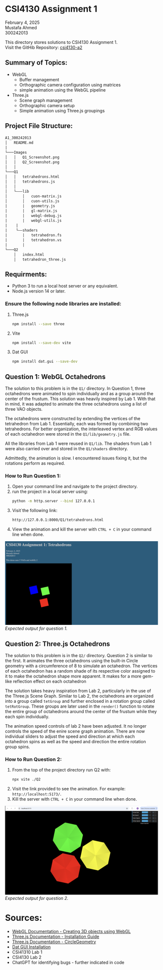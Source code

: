 # CSI4130 Assignment 1

February 4, 2025<br>
Mustafa Ahmed<br>
300242013<br>

This directory stores solutions to CSI4130 Assignment 1.<br>
Visit the GitHib Repository: [csi4130-a2](https://github.com/mustafa-ahmed1118/csi4130-a1.git)

## Summary of Topics:

- WebGL
  - Buffer management
  - Orthographic camera configuration using matrices
  - simple animation using the WebGL pipeline
- Three.js
  - Scene graph management
  - Orthographic camera setup
  - Simple animation using Three.js groupings

## Project File Structure:

```
A1_300242013
│   README.md
|
└───Images
│   │   Q1_Screenshot.png
│   │   Q2_Screenshot.png
│   │
└───Q1
│   │   tetrahedrons.html
│   │   tetrahedrons.js
│   │
│   └–––lib
│       │   cuon-matrix.js
│       │   cuon-utils.js
|       |   geometry.js
|       |   gl-matrix.js
|       |   webgl-debug.js
|       |   webgl-utils.js
|    |
|    └––shaders
|       |   tetrahedron.fs
|       |   tetrahedron.vs
|       |
└───Q2
    │   index.html
    │   tetrahedron_three.js
```

## Requirments:

- Python 3 to run a local host server or any equivalent.
- Node.js version 14 or later.

### Ensure the following node libraries are installed:

1. Three.js

   ```bash
   npm install --save three
   ```

2. Vite

   ```bash
   npm install --save-dev vite
   ```

3. Dat GUI
   ```bash
   npm install dat.gui --save-dev
   ```

## Question 1: WebGL Octahedrons

The solution to this problem is in the `Q1/` directory. In Question 1, three octahedrons were animated to spin individually and as a group around the center of the frustum. This solution was heavily inspired by Lab 1. With that in mind, it was adapted to animate the three octahedrons using a list of three VAO objects.<br>

The octahedrons were constructed by extending the vertices of the tetrahedron from Lab 1. Essentially, each was formed by combining two tetrahedrons. For better organization, the interleaved vertex and RGB values of each octahedron were stored in the `Q1/lib/geometry.js` file.<br>

All the libraries from Lab 1 were reused in `Q1/lib`. The shaders from Lab 1 were also carried over and stored in the `Q1/shaders` directory.<br>

Admittedly, the animation is slow. I encountered issues fixing it, but the rotations perform as required.<br>

### How to Run Question 1:

1. Open your command line and navigate to the project directory.
2. run the project in a local server using:
   ```bash
   python -m http.server --bind 127.0.0.1
   ```
3. Visit`the following link:
   ```bash
   http://127.0.0.1:8000/Q1/tetrahedrons.html
   ```
4. View the animation and kill the server with `CTRL + C` in your command line when done.

![alt text](./Images/Q1_Screenshot.png)
_Expected output for question 1._

## Question 2: Three.js Octahedrons

The solution to this problem is in the `Q2/` directory. Question 2 is similar to the first. It animates the three octahedrons using the built-in Circle geometry with a circumference of 8 to simulate an octahedron. The vertices of each octahedron has a random shade of its respective color assigned to it to make the octahedron shape more apparent. It makes for a more gem-like reflection effect on each octahedron<br>

The solution takes heavy inspiration from Lab 2, particularly in the use of the Three.js Scene Graph. Similar to Lab 2, the octahedrons are organized into a group called `tetGroup` and further enclosed in a rotation group called `tetRotGroup`. These groups are later used in the `render()` function to rotate the entire group of octahedrons around the center of the frustum while they each spin individually.<br>

The animation speed controls of lab 2 have been adjusted. It no longer controls the speed of the enire scene graph animation. There are now individual sliders to adjust the speed and direction at which each octahedron spins as well as the speed and direction the entire rotation group spins.<br>

### How to Run Question 2:

1. From the top of the project directory run Q2 with:
   ```bash
   npx vite ./Q2
   ```
2. Visit the link provided to see the animation. For example: `http://localhost:5173/`.
3. Kill the server with `CTRL + C` in your command line when done.

![alt text](./Images/Q2_Screenshot.png)
_Expected output for question 2._

# Sources:

- [WebGL Documentation - Creating 3D objects using WebGL](https://developer.mozilla.org/en-US/docs/Web/API/WebGL_API/Tutorial/Creating_3D_objects_using_WebGL)
- [Three.js Documentation - Installation Guide](https://threejs.org/docs/index.html#manual/en/introduction/Installation)
- [Three.js Documentation - CircleGeometry](https://threejs.org/docs/#api/en/geometries/CircleGeometry)
- [Dat GUI Installation](https://sbcode.net/threejs/dat-gui/)
- CSI41310 Lab 1
- CSI4130 Lab 2
- ChatGPT for identifying bugs - further indicated in code
